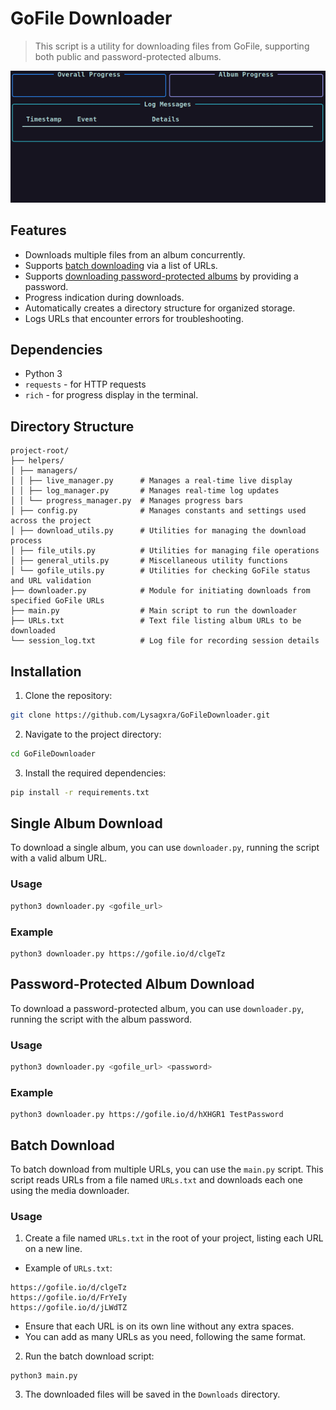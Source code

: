 # GoFile Downloader

> This script is a utility for downloading files from GoFile, supporting both
public and password-protected albums.

![Demo](https://github.com/Lysagxra/GoFileDownloader/blob/45eb080468efce402d4e74e5d5b71dcf5b1eac79/misc/Demo.gif)

## Features

- Downloads multiple files from an album concurrently.
- Supports [batch downloading](https://github.com/Lysagxra/GoFileDownloader?tab=readme-ov-file#batch-download) via a list of URLs.
- Supports [downloading password-protected albums](https://github.com/Lysagxra/GoFileDownloader?tab=readme-ov-file#password-protected-album-download) by providing a password.
- Progress indication during downloads.
- Automatically creates a directory structure for organized storage.
- Logs URLs that encounter errors for troubleshooting.

## Dependencies

- Python 3
- `requests` - for HTTP requests
- `rich` - for progress display in the terminal.

## Directory Structure

```
project-root/
├── helpers/
│ ├── managers/
│ │ ├── live_manager.py      # Manages a real-time live display
│ │ ├── log_manager.py       # Manages real-time log updates
│ │ └── progress_manager.py  # Manages progress bars
│ ├── config.py              # Manages constants and settings used across the project
│ ├── download_utils.py      # Utilities for managing the download process
│ ├── file_utils.py          # Utilities for managing file operations
│ ├── general_utils.py       # Miscellaneous utility functions
│ └── gofile_utils.py        # Utilities for checking GoFile status and URL validation
├── downloader.py            # Module for initiating downloads from specified GoFile URLs
├── main.py                  # Main script to run the downloader
├── URLs.txt                 # Text file listing album URLs to be downloaded
└── session_log.txt          # Log file for recording session details
```

## Installation

1. Clone the repository:

```bash
git clone https://github.com/Lysagxra/GoFileDownloader.git
```

2. Navigate to the project directory:

```bash
cd GoFileDownloader
```

3. Install the required dependencies:

```bash
pip install -r requirements.txt
```

## Single Album Download

To download a single album, you can use `downloader.py`, running the script with a valid album URL.

### Usage

```bash
python3 downloader.py <gofile_url>
```

### Example

```
python3 downloader.py https://gofile.io/d/clgeTz
```

## Password-Protected Album Download

To download a password-protected album, you can use `downloader.py`, running the script with the album password.

### Usage

```bash
python3 downloader.py <gofile_url> <password>
```

### Example

```
python3 downloader.py https://gofile.io/d/hXHGR1 TestPassword
```

## Batch Download

To batch download from multiple URLs, you can use the `main.py` script. This script reads URLs from a file named `URLs.txt` and downloads each one using the media downloader.

### Usage

1. Create a file named `URLs.txt` in the root of your project, listing each URL on a new line.

- Example of `URLs.txt`:

```
https://gofile.io/d/clgeTz
https://gofile.io/d/FrYeIy
https://gofile.io/d/jLWdTZ
```

- Ensure that each URL is on its own line without any extra spaces.
- You can add as many URLs as you need, following the same format.

2. Run the batch download script:

```
python3 main.py
```

3. The downloaded files will be saved in the `Downloads` directory.
